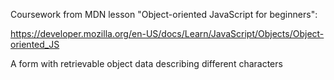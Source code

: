 Coursework from MDN lesson "Object-oriented JavaScript for beginners":

https://developer.mozilla.org/en-US/docs/Learn/JavaScript/Objects/Object-oriented_JS

A form with retrievable object data describing different characters
